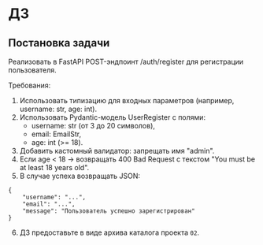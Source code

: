 # ДЗ 

## Постановка задачи

Реализовать в FastAPI POST-эндпоинт /auth/register для регистрации пользователя.

Требования:
1. Использовать типизацию для входных параметров (например, username: str, age: int).  
2. Использовать Pydantic-модель UserRegister с полями:  
    - username: str (от 3 до 20 символов),
    - email: EmailStr,
    - age: int (>= 18).
3. Добавить кастомный валидатор: запрещать имя "admin".  
4. Если age < 18 → возвращать 400 Bad Request с текстом "You must be at least 18 years old".  
5. В случае успеха возвращать JSON:
```
{  
    "username": "...",  
    "email": "...",  
    "message": "Пользователь успешно зарегистрирован"  
}  
```
6. ДЗ предоставьте в виде архива каталога проекта `02`.

